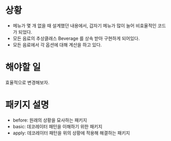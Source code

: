 # 상황
- 메뉴가 몇 개 없을 때 설계했던 내용에서, 갑자기 메뉴가 많이 늘어 비효율적인 코드가 되었다.
- 모든 음료의 추상클래스 Beverage 를 상속 받아 구현하게 되어있다.
- 모든 음료에서 각 옵션에 대해 계산을 하고 있다.

# 해야할 일
효율적으로 변경해보자.

# 패키지 설명
- before: 원래의 상황을 묘사하는 패키지
- basic: 데코레이터 패턴을 이해하기 위한 패키지
- apply: 데코레이터 패턴을 위의 상황에 적용해 해결하는 패키지